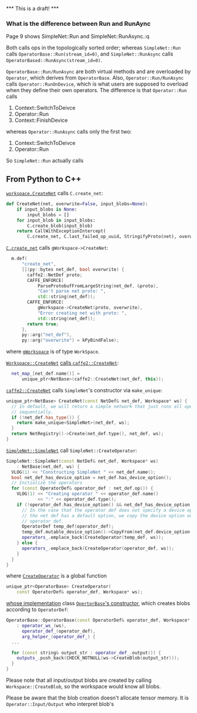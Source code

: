 *** This is a draft! ***


### What is the difference between Run and RunAync

Page 9 shows SimpleNet::Run and SimpleNet::RunAsync.:q

Both calls ops in the topologically sorted order; whereas `SimpleNet::Run` calls `OperatorBase::Run(stream_id=0)`, and `SimpleNet::RunAsync` calls `OperatorBased::RunAsync(stream_id=0)`.

`OperatorBase::Run/RunAsync` are both virtual methods and are overloaded by `Operator`, which derives from `OperatorBase`.  Also, `Operator::Run/RunAsync` calls `Operator::RunOnDevice`, which is what users are supposed to overload when they define their own operators.  The difference  is that `Operator::Run` calls 

1. Context::SwitchToDeivce
1. Operator::Run
1. Context::FinishDevice

whereas `Operator::RunAsync` calls only the first two:

1. Context::SwitchToDeivce
1. Operator::Run

So `SimpleNet::Run` actually calls 



## From Python to C++

[`workspace.CreateNet`](https://github.com/caffe2/caffe2/blob/master/caffe2/python/workspace.py#L144) calls `C.create_net`:

```python
def CreateNet(net, overwrite=False, input_blobs=None):
    if input_blobs is None:
        input_blobs = []
    for input_blob in input_blobs:
        C.create_blob(input_blob)
    return CallWithExceptionIntercept(
        C.create_net, C.last_failed_op_uuid, StringifyProto(net), overwrite)
```

[`C.create_net`](https://github.com/caffe2/caffe2/blob/master/caffe2/python/pybind_state.cc#L781) calls `gWorkspace->CreateNet`:

```cpp
  m.def(
      "create_net",
      [](py::bytes net_def, bool overwrite) {
        caffe2::NetDef proto;
        CAFFE_ENFORCE(
            ParseProtobufFromLargeString(net_def, &proto),
            "Can't parse net proto: ",
            std::string(net_def));
        CAFFE_ENFORCE(
            gWorkspace->CreateNet(proto, overwrite),
            "Error creating net with proto: ",
            std::string(net_def));
        return true;
      },
      py::arg("net_def"),
      py::arg("overwrite") = kPyBindFalse);
```


where [`gWorkspace`](https://github.com/caffe2/caffe2/blob/master/caffe2/python/pybind_state.cc#L33) is of type `WorkSpace`.

[`Workspace::CreateNet`](https://github.com/caffe2/caffe2/blob/master/caffe2/core/workspace.cc#L147) [calls `caffe2::CreateNet`](https://github.com/caffe2/caffe2/blob/master/caffe2/core/workspace.cc#L167):

```cpp
  net_map_[net_def.name()] =
      unique_ptr<NetBase>(caffe2::CreateNet(net_def, this));
```


[`caffe2::CreateNet`](https://github.com/caffe2/caffe2/blob/master/caffe2/core/net.cc#L65) calls `SimpleNet`'s constructor via `make_unique`:

```cpp
unique_ptr<NetBase> CreateNet(const NetDef& net_def, Workspace* ws) {
  // In default, we will return a simple network that just runs all operators
  // sequentially.
  if (!net_def.has_type()) {
    return make_unique<SimpleNet>(net_def, ws);
  }
  return NetRegistry()->Create(net_def.type(), net_def, ws);
}
```

[`SimpleNet::SimpleNet`](https://github.com/caffe2/caffe2/blob/master/caffe2/core/net.cc#L74) call `SimpleNet::CreateOperator`:

```cpp
SimpleNet::SimpleNet(const NetDef& net_def, Workspace* ws)
    : NetBase(net_def, ws) {
  VLOG(1) << "Constructing SimpleNet " << net_def.name();
  bool net_def_has_device_option = net_def.has_device_option();
  // Initialize the operators
  for (const OperatorDef& operator_def : net_def.op()) {
    VLOG(1) << "Creating operator " << operator_def.name()
            << ":" << operator_def.type();
    if (!operator_def.has_device_option() && net_def_has_device_option) {
      // In the case that the operator def does not specify a device option but
      // the net def has a default option, we copy the device option over to the
      // operator def.
      OperatorDef temp_def(operator_def);
      temp_def.mutable_device_option()->CopyFrom(net_def.device_option());
      operators_.emplace_back(CreateOperator(temp_def, ws));
    } else {
      operators_.emplace_back(CreateOperator(operator_def, ws));
    }
  }
}
```

where [`CreateOperator`](https://github.com/caffe2/caffe2/blob/master/caffe2/core/operator.h#L562) is a global function

```cpp
unique_ptr<OperatorBase> CreateOperator(
    const OperatorDef& operator_def, Workspace* ws);
```

[whose implementation](https://github.com/caffe2/caffe2/blob/master/caffe2/core/operator.cc#L60) class [`OpertorBase`'s constructor](https://github.com/caffe2/caffe2/blob/master/caffe2/core/operator.cc#L17), which creates blobs according to `OperatorDef`:

```cpp
OperatorBase::OperatorBase(const OperatorDef& operator_def, Workspace* ws)
    : operator_ws_(ws),
      operator_def_(operator_def),
      arg_helper_(operator_def_) {
  ...

  for (const string& output_str : operator_def_.output()) {
    outputs_.push_back(CHECK_NOTNULL(ws->CreateBlob(output_str)));
  }
}
```

Please note that all input/output blobs are created by calling `Workspace::CreateBlob`, so the workspace would know all blobs.

Please be aware that the blob creation doesn't allocate tensor memory.  It is `Operator::Input/Output` who interpret blob's 

